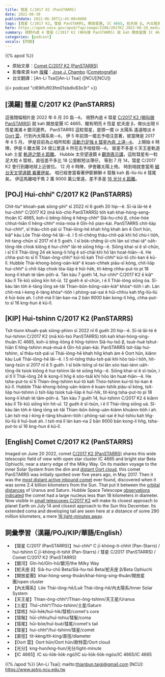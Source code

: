 ```yaml
---
title: 彗星 C/2017 K2 (PanSTARRS)
date: 2022-06-30
publishdate: 2022-06-30T11:45:00+0800
tags: [彗星 C/2017 K2, 彗星 PanSTARRS, 開放星團, IC 4665, 蛇夫座 β, 內太陽系, Oort 雲, 太陽系, 彗核, 彗鬚, 彗尾, 彗星, 光分, 天王星, 土星, 直徑]
hero: https://apod.nasa.gov/apod/fap/image/2206/2017K2_2022-06-20_media1024.jpg
summary: 視野內底 ê 彗星 C/2017 K2 (嘛叫做 PanSTARRS) 就 kah 開放星團 IC 4665、閣有明亮 ê 恆星 蛇夫座 β，做伙出現 tī 恆星滿滿 ê 銀河邊界。
categories: [podcast]
vocals: [阿錕]
---
```


{{% apod %}}

- 原始文章：[Comet C/2017 K2 (PanSTARRS)](https://apod.nasa.gov/apod/ap220630.html)
- 影像來源 kah [版權][copyright]：[Jose J. Chambo](http://cometografia.es/acerca-de/contactar/) ([Cometografia](http://cometografia.es/))
- 台文翻譯：[An-Li Tsai][An-Li Tsai] ([NCU][NCU])

{{< podcast "cl69ifufl03fm01sbdlv83n3r" >}}

## [漢羅] 彗星 C/2017 K2 (PanSTARRS)
這張闊幅相片是 2022 年 6 月 20 翕--ê。
視野內底 ê 彗星 [C/2017 K2 (嘛叫做 PanSTARRS)][C/2017 K2 (PanSTARRS)] 就 kah 開放星團 IC 4665、閣有明亮 ê 恆星 蛇夫座 β，做伙出現 tī 恆星滿滿 ê 銀河邊界。
PanSTARRS 這粒彗星，是頭一擺 ùi 太陽系 遙遠暗淡 ê [Oort 雲][distant Oort cloud]，行到內太陽系來--ê。
伊 5 年前頭一擺去予咱注意著，彼當陣是 2017 年 ê 5 月。
伊是目前為止咱所知影 [活動力足強 ê 彗星內底 上遠--ê][most distant active inbound comet]。
上開始 ê 時陣，伊是 tī 離太陽 24 億公里遠 ê 所在去予咱發現--ê。
彼差不多是 tī 天王星軌道 kah 土星 [軌道之間 ê 距離][orbital distances]。
Hubble 太空望遠鏡 ê [觀測表示講][observations indicated]，這粒彗星有一粒足大粒 ê 彗核，直徑差不多比 18 公里較短淡薄仔。
等到 7 月 14，彗星 C/2017 K2 會行到離地球上近彼位。
12 月 ê 時陣，伊會離太陽上倚。
時到咱就會當用 [細台天文望遠鏡 看著伊矣][small telescopes C/2017 K2]。
咱已經會當看著伊膨獅獅 ê 彗鬚 kah 長-liù-liù ê 彗尾矣。
伊這馬離咱干焦 2 萬 9000 萬公里遠，差不多是 [16 光分 ê 距離][16 light-minutes away]。

## [POJ] Hui-chhiⁿ C/2017 K2 (PanSTARRS)
Chit-tiuⁿ khoah-pak siòng-phìⁿ sī 2022 nî 6 goe̍h 20 hip--ê.
Sī-iá lāi-té ê hui-chhiⁿ C/2017 K2 (mā kiò-chò PanSTARRS) to̍h kah khai-hòng-seng-thoân IC 4665, koh-ū bêng-liōng ê hêng-chhiⁿ Siâ-hu-chō β, chòe-hóe chhut-hiān tī hêng-chhiⁿ móa-móa ê Gîn-hô pian-kài.
PanSTARRS chit-lia̍p hui-chhiⁿ, sī thâu-chi̍t-pái ùi Thài-iông-hē khah hn̄g khah àm ê Oort hûn, kiâⁿ kàu Lōe Thài-iông-hē lâi--ê.
I 5 nî-chêng thâu-chi̍t-pái khì hō͘ chù-ì tio̍h, hit-tang-chūn sī 2017 nî ê 5 goe̍h.
I sī bo̍k-chêng ûi-chí lán só͘ chai-iáⁿ oa̍h-tōng-le̍k chiok kiông ê hui-chhiⁿ lāi-té siōng hn̄g--ê.
Siōng khai-sí ê sî-chūn, i sī tī lî Thài-iông 24 ek kong-lí hn̄g ê só͘-chāi khì hō͘ lán hoat-hiān--ê.
He chha-put-to sī tī Thian-ông-chhiⁿ kúi-tō kah Thó͘-chhiⁿ kúi-tō chi-kan ê kū-lî.
Hubble Thài-khong-bōng-oán-kiàⁿ ê koan-chhek piáu-sī kóng, chit-lia̍p hui-chhiⁿ ū chi̍t-lia̍p chiok tōa-lia̍p ê hūi-he̍k, ti̍t-kèng chha-put-to pí 18 kong-lí khah té tām-po̍h-á.
Tán kàu 7 goe̍h 14, hui-chhiⁿ C/2017 K2 ē kiâⁿ kàu lî Tē-kiû siōng kīn hit-ūi.
12 goe̍h ê sî-chūn, i ē lî Thài-iông siōng óa.
Sî-kàu lán to̍h ē-tàng iōng sè-tâi Thian-bûn-bōng-oán-kiàⁿ khòaⁿ-tio̍h i ah.
Lán chit-má í-keng ē-tàng khòaⁿ-tio̍h i phòng-sai-sai ê hūi-chhiu kah tn̂g-liù-liù ê hūi-bóe ah.
I chit-má lî lán kan-na 2 bān 9000 bān kong-lí hn̄g, chha-put-to sī 16 kng-hun ê kū-lî.

## [KIP] Hui-tshinn C/2017 K2 (PanSTARRS)
Tsit-tiunn khuah-pak siòng-phìnn sī 2022 nî 6 gue̍h 20 hip--ê.
Sī-iá lāi-té ê hui-tshinn C/2017 K2 (mā kiò-tsò PanSTARRS) to̍h kah khai-hòng-sing-thuân IC 4665, koh-ū bîng-liōng ê hîng-tshinn Siâ-hu-tsō β, tsuè-hué tshut-hiān tī hîng-tshinn muá-muá ê Gîn-hô pian-kài.
PanSTARRS tsit-lia̍p hui-tshinn, sī thâu-tsi̍t-pái uì Thài-iông-hē khah hn̄g khah àm ê Oort hûn, kiânn kàu Luē Thài-iông-hē lâi--ê.
I 5 nî-tsîng thâu-tsi̍t-pái khì hōo tsù-ì tio̍h, hit-tang-tsūn sī 2017 nî ê 5 gue̍h.
I sī bo̍k-tsîng uî-tsí lán sóo tsai-iánn ua̍h-tōng-li̍k tsiok kiông ê hui-tshinn lāi-té siōng hn̄g--ê.
Siōng khai-sí ê sî-tsūn, i sī tī lî Thài-iông 24 ik kong-lí hn̄g ê sóo-tsāi khì hōo lán huat-hiān--ê.
He tsha-put-to sī tī Thian-ông-tshinn kuí-tō kah Thóo-tshinn kuí-tō tsi-kan ê kū-lî.
Hubble Thài-khong-bōng-uán-kiànn ê kuan-tshik piáu-sī kóng, tsit-lia̍p hui-tshinn ū tsi̍t-lia̍p tsiok tuā-lia̍p ê huī-hi̍k, ti̍t-kìng tsha-put-to pí 18 kong-lí khah té tām-po̍h-á.
Tán kàu 7 gue̍h 14, hui-tshinn C/2017 K2 ē kiânn kàu lî Tē-kiû siōng kīn hit-uī.
12 gue̍h ê sî-tsūn, i ē lî Thài-iông siōng uá.
Sî-kàu lán to̍h ē-tàng iōng sè-tâi Thian-bûn-bōng-uán-kiànn khuànn-tio̍h i ah.
Lán tsit-má í-king ē-tàng khuànn-tio̍h i phòng-sai-sai ê huī-tshiu kah tn̂g-liù-liù ê huī-bué ah.
I tsit-má lî lán kan-na 2 bān 9000 bān kong-lí hn̄g, tsha-put-to sī 16 kng-hun ê kū-lî.

## [English] Comet C/2017 K2 (PanSTARRS)
Imaged on June 20 2022, comet [C/2017 K2 (PanSTARRS)][C/2017 K2 (PanSTARRS)] shares this wide telescopic field of view with open star cluster IC 4665 and bright star Beta Ophiuchi, near a starry edge of the Milky Way.
On its maiden voyage to the inner Solar System from the dim and [distant Oort cloud][distant Oort cloud], this comet PanSTARRS was initially spotted over five years ago, in May 2017.
Then it was the [most distant active inbound comet][most distant active inbound comet] ever found, discovered when it was some 2.4 billion kilometers from the Sun.
That put it between the [orbital distances][orbital distances] of Uranus and Saturn.
Hubble Space Telescope [observations indicated][observations indicated] the comet had a large nucleus less than 18 kilometers in diameter.
Now visible in [small telescopes C/2017 K2][small telescopes C/2017 K2] will make its closest approach to planet Earth on July 14 and closest approach to the Sun this December.
Its extended coma and developing tail are seen here at a distance of some 290 million kilometers, a mere [16 light-minutes away][16 light-minutes away].

## 詞彙學習（漢羅/POJ/KIP/華語/English）
- 【彗星 C/2017 (PanSTARRS)】hui-chhiⁿ C jī-khòng-it-chhit (Pan-Starrs) / hui-tshinn C jī-khòng-it-tshit (Pan-Starrs) / 彗星 C/2017 (PanSTARRS) / Comet C/2017 K2 (PanSTARRS)
- 【銀河】Gîn-hô/Gîn-hô/銀河/the Milky Way
- 【蛇夫座 β】Siâ-hu-chō Beta/Siâ-hu-tsō Beta/蛇夫座 β/Beta Ophiuchi
- 【開放星團】khai-hòng-seng-thoân/khai-hòng-sing-thuân/開放星團/open cluster
- 【內太陽系】Lōe Thài-iông-hē/Luē Thài-iông-hē/內太陽系/Inner Solar System
- 【天王星】Thian-ông-chhiⁿ/Thian-ông-tshinn/天王星/Uranus
- 【土星】Thó͘-chhiⁿ/Thóo-tshinn/土星/Saturn
- 【彗核】hūi-he̍k/huī-hi̍k/彗核/comet's core
- 【彗鬚】hūi-chhiu/huī-tshiu/彗髮/coma
- 【彗尾】hūi-bóe/huī-bué/彗尾/comet's tail
- 【彗星】hui-chhiⁿ/hui-tshinn/彗星/comet
- 【直徑】ti̍t-kèng/ti̍t-kìng/直徑/diameter
- 【Oort 雲】Oort hûn/Oort hûn/歐特雲/Oort cloud
- 【光分】kng-hun/kng-hun/光分/light-minute
- 【IC 4665】IC sù-lio̍k-lio̍k-ngó͘/IC sù-lio̍k-lio̍k-ngóo/IC 4665/IC 4665



{{% /apod %}}
[An-Li Tsai]: mailto:thianbun.taigi@gmail.com
[NCU]: https://www.astro.ncu.edu.tw

[copyright]: https://apod.nasa.gov/apod/fap/lib/about_apod.html#srapply

[C/2017 K2 (PanSTARRS)]:https://en.wikipedia.org/wiki/C/2017_K2_(PanSTARRS)
[distant Oort cloud]:https://solarsystem.nasa.gov/solar-system/oort-cloud/overview/
[most distant active inbound comet]:https://hubblesite.org/contents/news-releases/2017/news-2017-40.html
[orbital distances]:https://hubblesite.org/contents/media/images/2017/40/4071-Image.html?news=true
[observations indicated]:https://ui.adsabs.harvard.edu/abs/2017ApJ...847L..19J/abstract
[small telescopes C/2017 K2]:https://earthsky.org/astronomy-essentials/large-comet-c-2017-k2-panstarrs-summer-2022/
[16 light-minutes away]:https://theskylive.com/where-is-c2017k2
